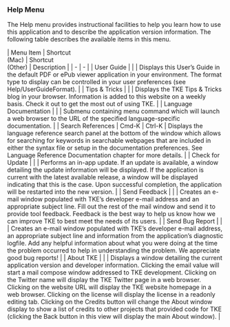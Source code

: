 ### Help Menu

The Help menu provides instructional facilities to help you learn how to use this application and to describe the application version information.  The following table describes the available items in this menu.

| Menu Item | Shortcut<br>(Mac) | Shortcut<br>(Other) | Description |
| - | - |
| User Guide | | | Displays this User’s Guide in the default PDF or ePub viewer application in your environment.  The format type to display can be controlled in your user preferences (see Help/UserGuideFormat). |
| Tips & Tricks | | | Displays the TKE Tips & Tricks blog in your browser. Information is added to this website on a weekly basis.  Check it out to get the most out of using TKE. |
| Language Documentation | | | Submenu containing menu command which will launch a web browser to the URL of the specified language-specific documentation. |
| Search References | Cmd-K | Ctrl-K | Displays the language reference search panel at the bottom of the window which allows for searching for keywords in searchable webpages that are included in either the syntax file or setup in the documentation preferences. See Language Reference Documentation chapter for more details. |
| Check for Update | | | Performs an in-app update.  If an update is available, a window detailing the update information will be displayed.  If the application is current with the latest available release, a window will be displayed indicating that this is the case.  Upon successful completion, the application will be restarted into the new version. |
| Send Feedback | | | Creates an e-mail window populated with TKE’s developer e-mail address and an appropriate subject line.  Fill out the rest of the mail window and send it to provide tool feedback.  Feedback is the best way to help us know how we can improve TKE to best meet the needs of its users. |
| Send Bug Report | | | Creates an e-mail window populated with TKE’s developer e-mail address, an appropriate subject line and information from the application’s diagnostic logfile.  Add any helpful information about what you were doing at the time the problem occurred to help in understanding the problem.  We appreciate good bug reports! |
| About TKE | | | Displays a window detailing the current application version and developer information.  Clicking the email value will start a mail compose window addressed to TKE development.  Clicking on the Twitter name will display the TKE Twitter page in a web browser.  Clicking on the website URL will display the TKE website homepage in a web browser.  Clicking on the license will display the license in a readonly editing tab. Clicking on the Credits button will change the About window display to show a list of credits to other projects that provided code for TKE (clicking the Back button in this view will display the main About window). |